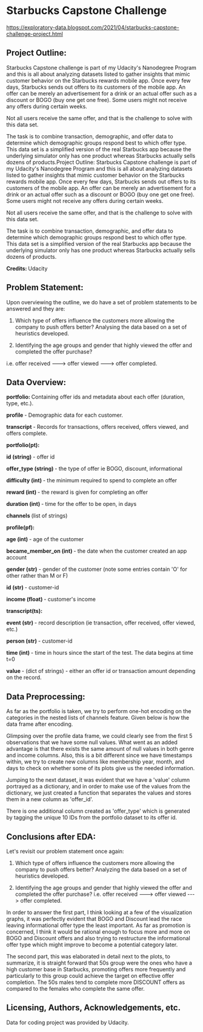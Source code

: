 <h1> <b> Starbucks Capstone Challenge </b> </h1> 

https://exploratory-data.blogspot.com/2021/04/starbucks-capstone-challenge-project.html

<b> <h2> Project Outline: </h2> </b>

Starbucks Capstone challenge is part of my Udacity's Nanodegree Program and this is all about analyzing datasets listed to gather insights that mimic customer behavior on the Starbucks rewards mobile app. Once every few days, Starbucks sends out offers to its customers of the mobile app. An offer can be merely an advertisement for a drink or an actual offer such as a discount or BOGO (buy one get one free). Some users might not receive any offers during certain weeks.

Not all users receive the same offer, and that is the challenge to solve with this data set. 

The task is to combine transaction, demographic, and offer data to determine which demographic groups respond best to which offer type. This data set is a simplified version of the real Starbucks app because the underlying simulator only has one product whereas Starbucks actually sells dozens of products.Project Outline:
Starbucks Capstone challenge is part of my Udacity's Nanodegree Program and this is all about analyzing datasets listed to gather insights that mimic customer behavior on the Starbucks rewards mobile app. Once every few days, Starbucks sends out offers to its customers of the mobile app. An offer can be merely an advertisement for a drink or an actual offer such as a discount or BOGO (buy one get one free). Some users might not receive any offers during certain weeks.

Not all users receive the same offer, and that is the challenge to solve with this data set. 

The task is to combine transaction, demographic, and offer data to determine which demographic groups respond best to which offer type. This data set is a simplified version of the real Starbucks app because the underlying simulator only has one product whereas Starbucks actually sells dozens of products.

<b> Credits: </b> Udacity

<b> <h2> Problem Statement: </h2> </b>

Upon overviewing the outline, we do have a set of problem statements to be answered and they are:

1. Which type of offers influence the customers more allowing the company to push offers better? Analysing the data based on a set of heuristics developed.

2. Identifying the age groups and gender that highly viewed the offer and completed the offer purchase?

i.e. offer received ---> offer viewed ---> offer completed.

<b> <h2> Data Overview:</h2></b>

<b> portfolio: </b> Containing offer ids and metadata about each offer (duration, type, etc.).

<b> profile </b> - Demographic data for each customer.

<b> transcript </b>- Records for transactions, offers received, offers viewed, and offers complete.

<b> portfolio(pt): </b> 

<b> id (string) </b> - offer id

<b> offer_type (string) </b> - the type of offer ie BOGO, discount, informational

<b> difficulty (int) </b> - the minimum required to spend to complete an offer

<b> reward (int) </b> - the reward is given for completing an offer

<b> duration (int) </b>- time for the offer to be open, in days

<b> channels </b> (list of strings)

<b> profile(pf): </b>

<b> age (int) </b> - age of the customer

<b> became_member_on (int) </b> - the date when the customer created an app account

<b> gender (str)</b> - gender of the customer (note some entries contain 'O' for other rather than M or F)

<b> id (str) </b> - customer-id

<b> income (float) </b> - customer's income

<b> transcript(ts): </b> 

<b> event (str) </b> - record description (ie transaction, offer received, offer viewed, etc.)

<b> person (str) </b> - customer-id

<b> time (int) </b> - time in hours since the start of the test. The data begins at time t=0

<b> value </b> - (dict of strings) - either an offer id or transaction amount depending on the record.

<b> <h2> Data Preprocessing: </h2> </b>

As far as the portfolio is taken, we try to perform one-hot encoding on the categories in the nested lists of channels feature. Given below is how the data frame after encoding.

Glimpsing over the profile data frame, we could clearly see from the first 5 observations that we have some null values. What went as an added advantage is that there exists the same amount of null values in both genre and income columns. Also, this is a bit different since we have timestamps within, we try to create new columns like membership year, month, and days to check on whether some of its plots give us the needed information.

Jumping to the next dataset,  it was evident that we have a 'value' column portrayed as a dictionary, and in order to make use of the values from the dictionary, we just created a function that separates the values and stores them in a new column as 'offer_id'. 

There is one additional column created as 'offer_type' which is generated by tagging the unique 10 IDs from the portfolio dataset to its offer id.

<b> <h2> Conclusions after EDA: </h2> </b>


Let's revisit our problem statement once again:
 
1. Which type of offers influence the customers more allowing the company to push offers better? Analyzing the data based on a set of heuristics developed.

2. Identifying the age groups and gender that highly viewed the offer and completed the offer purchase?
i.e. offer received ---> offer viewed ---> offer completed.

In order to answer the first part, I think looking at a few of the visualization graphs, it was perfectly evident that BOGO and Discount lead the race leaving informational offer type the least important. As far as promotion is concerned, I think it would be rational enough to focus more and more on BOGO and Discount offers and also trying to restructure the informational offer type which might improve to become a potential category later.

The second part, this was elaborated in detail next to the plots, to summarize, it is straight forward that 50s group were the ones who have a high customer base in Starbucks, promoting offers more frequently and particularly to this group could achieve the target on effective offer completion. The 50s males tend to complete more DISCOUNT offers as compared to the females who complete the same offer.

<b> <h2> Licensing, Authors, Acknowledgements, etc. </h2> </b>

Data for coding project was provided by Udacity.







